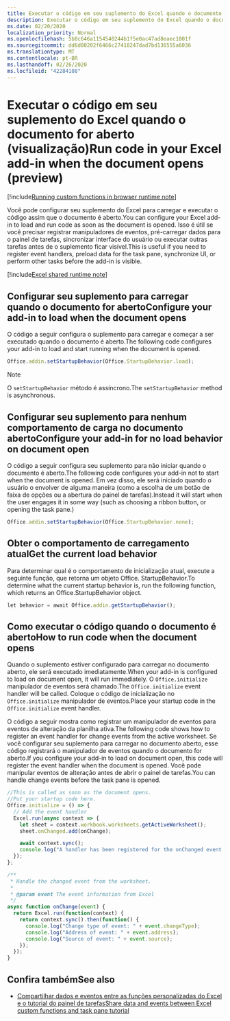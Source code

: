 ```yaml
---
title: Executar o código em seu suplemento do Excel quando o documento for aberto (visualização)
description: Executar o código em seu suplemento do Excel quando o documento for aberto.
ms.date: 02/20/2020
localization_priority: Normal
ms.openlocfilehash: 5b8c646a1154540244b1f5e0ac47ad8eaec1801f
ms.sourcegitcommit: dd6d00202f6466c27418247dad7bd136555a6036
ms.translationtype: MT
ms.contentlocale: pt-BR
ms.lasthandoff: 02/26/2020
ms.locfileid: "42284108"
---
```

# <a name="run-code-in-your-excel-add-in-when-the-document-opens-preview"></a><span data-ttu-id="1ebc3-103">Executar o código em seu suplemento do Excel quando o documento for aberto (visualização)</span><span class="sxs-lookup"><span data-stu-id="1ebc3-103">Run code in your Excel add-in when the document opens (preview)</span></span>

[!include[Running custom functions in browser runtime note](../includes/excel-shared-runtime-preview-note.md)]

<span data-ttu-id="1ebc3-104">Você pode configurar seu suplemento do Excel para carregar e executar o código assim que o documento é aberto.</span><span class="sxs-lookup"><span data-stu-id="1ebc3-104">You can configure your Excel add-in to load and run code as soon as the document is opened.</span></span> <span data-ttu-id="1ebc3-105">Isso é útil se você precisar registrar manipuladores de eventos, pré-carregar dados para o painel de tarefas, sincronizar interface do usuário ou executar outras tarefas antes de o suplemento ficar visível.</span><span class="sxs-lookup"><span data-stu-id="1ebc3-105">This is useful if you need to register event handlers, preload data for the task pane, synchronize UI, or perform other tasks before the add-in is visible.</span></span>

[!include[Excel shared runtime note](../includes/note-requires-shared-runtime.md)]

## <a name="configure-your-add-in-to-load-when-the-document-opens"></a><span data-ttu-id="1ebc3-106">Configurar seu suplemento para carregar quando o documento for aberto</span><span class="sxs-lookup"><span data-stu-id="1ebc3-106">Configure your add-in to load when the document opens</span></span>

<span data-ttu-id="1ebc3-107">O código a seguir configura o suplemento para carregar e começar a ser executado quando o documento é aberto.</span><span class="sxs-lookup"><span data-stu-id="1ebc3-107">The following code configures your add-in to load and start running when the document is opened.</span></span>

```JavaScript
Office.addin.setStartupBehavior(Office.StartupBehavior.load);
```

> [!NOTE]
> <span data-ttu-id="1ebc3-108">O `setStartupBehavior` método é assíncrono.</span><span class="sxs-lookup"><span data-stu-id="1ebc3-108">The `setStartupBehavior` method is asynchronous.</span></span>

## <a name="configure-your-add-in-for-no-load-behavior-on-document-open"></a><span data-ttu-id="1ebc3-109">Configurar seu suplemento para nenhum comportamento de carga no documento aberto</span><span class="sxs-lookup"><span data-stu-id="1ebc3-109">Configure your add-in for no load behavior on document open</span></span>

<span data-ttu-id="1ebc3-110">O código a seguir configura seu suplemento para não iniciar quando o documento é aberto.</span><span class="sxs-lookup"><span data-stu-id="1ebc3-110">The following code configures your add-in not to start when the document is opened.</span></span> <span data-ttu-id="1ebc3-111">Em vez disso, ele será iniciado quando o usuário o envolver de alguma maneira (como a escolha de um botão de faixa de opções ou a abertura do painel de tarefas).</span><span class="sxs-lookup"><span data-stu-id="1ebc3-111">Instead it will start when the user engages it in some way (such as choosing a ribbon button, or opening the task pane.)</span></span>

```JavaScript
Office.addin.setStartupBehavior(Office.StartupBehavior.none);
```

## <a name="get-the-current-load-behavior"></a><span data-ttu-id="1ebc3-112">Obter o comportamento de carregamento atual</span><span class="sxs-lookup"><span data-stu-id="1ebc3-112">Get the current load behavior</span></span>

<span data-ttu-id="1ebc3-113">Para determinar qual é o comportamento de inicialização atual, execute a seguinte função, que retorna um objeto Office. StartupBehavior.</span><span class="sxs-lookup"><span data-stu-id="1ebc3-113">To determine what the current startup behavior is, run the following function, which returns an Office.StartupBehavior object.</span></span>

```JavaScript
let behavior = await Office.addin.getStartupBehavior();
```

## <a name="how-to-run-code-when-the-document-opens"></a><span data-ttu-id="1ebc3-114">Como executar o código quando o documento é aberto</span><span class="sxs-lookup"><span data-stu-id="1ebc3-114">How to run code when the document opens</span></span>

<span data-ttu-id="1ebc3-115">Quando o suplemento estiver configurado para carregar no documento aberto, ele será executado imediatamente.</span><span class="sxs-lookup"><span data-stu-id="1ebc3-115">When your add-in is configured to load on document open, it will run immediately.</span></span> <span data-ttu-id="1ebc3-116">O `Office.initialize` manipulador de eventos será chamado.</span><span class="sxs-lookup"><span data-stu-id="1ebc3-116">The `Office.initialize` event handler will be called.</span></span> <span data-ttu-id="1ebc3-117">Coloque o código de inicialização no `Office.initialize` manipulador de eventos.</span><span class="sxs-lookup"><span data-stu-id="1ebc3-117">Place your startup code in the `Office.initialize` event handler.</span></span>

<span data-ttu-id="1ebc3-118">O código a seguir mostra como registrar um manipulador de eventos para eventos de alteração da planilha ativa.</span><span class="sxs-lookup"><span data-stu-id="1ebc3-118">The following code shows how to register an event handler for change events from the active worksheet.</span></span> <span data-ttu-id="1ebc3-119">Se você configurar seu suplemento para carregar no documento aberto, esse código registrará o manipulador de eventos quando o documento for aberto.</span><span class="sxs-lookup"><span data-stu-id="1ebc3-119">If you configure your add-in to load on document open, this code will register the event handler when the document is opened.</span></span> <span data-ttu-id="1ebc3-120">Você pode manipular eventos de alteração antes de abrir o painel de tarefas.</span><span class="sxs-lookup"><span data-stu-id="1ebc3-120">You can handle change events before the task pane is opened.</span></span>


```JavaScript
//This is called as soon as the document opens.
//Put your startup code here.
Office.initialize = () => {
  // Add the event handler
  Excel.run(async context => {
    let sheet = context.workbook.worksheets.getActiveWorksheet();
    sheet.onChanged.add(onChange);

    await context.sync();
    console.log("A handler has been registered for the onChanged event.");
  });
};

/**
 * Handle the changed event from the worksheet.
 *
 * @param event The event information from Excel
 */
async function onChange(event) {
  return Excel.run(function(context) {
    return context.sync().then(function() {
      console.log("Change type of event: " + event.changeType);
      console.log("Address of event: " + event.address);
      console.log("Source of event: " + event.source);
    });
  });
}

```

## <a name="see-also"></a><span data-ttu-id="1ebc3-121">Confira também</span><span class="sxs-lookup"><span data-stu-id="1ebc3-121">See also</span></span>

- [<span data-ttu-id="1ebc3-122">Compartilhar dados e eventos entre as funções personalizadas do Excel e o tutorial do painel de tarefas</span><span class="sxs-lookup"><span data-stu-id="1ebc3-122">Share data and events between Excel custom functions and task pane tutorial</span></span>](../tutorials/share-data-and-events-between-custom-functions-and-the-task-pane-tutorial.md)
